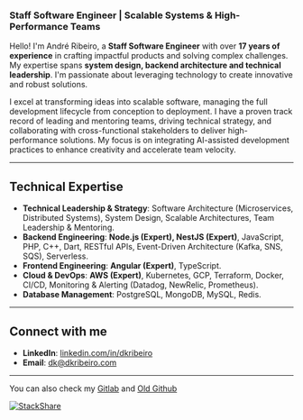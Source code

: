 ### Staff Software Engineer | Scalable Systems & High-Performance Teams

Hello\! I'm André Ribeiro, a **Staff Software Engineer** with over **17 years of experience** in crafting impactful products and solving complex challenges. My expertise spans **system design, backend architecture and technical leadership**. I'm passionate about leveraging technology to create innovative and robust solutions.

I excel at transforming ideas into scalable software, managing the full development lifecycle from conception to deployment. I have a proven track record of leading and mentoring teams, driving technical strategy, and collaborating with cross-functional stakeholders to deliver high-performance solutions. My focus is on integrating AI-assisted development practices to enhance creativity and accelerate team velocity.

-----

## Technical Expertise

  * **Technical Leadership & Strategy**: Software Architecture (Microservices, Distributed Systems), System Design, Scalable Architectures, Team Leadership & Mentoring.
  * **Backend Engineering**: **Node.js (Expert), NestJS (Expert)**, JavaScript, PHP, C++, Dart, RESTful APIs, Event-Driven Architecture (Kafka, SNS, SQS), Serverless.
  * **Frontend Engineering**: **Angular (Expert)**, TypeScript.
  * **Cloud & DevOps**: **AWS (Expert)**, Kubernetes, GCP, Terraform, Docker, CI/CD, Monitoring & Alerting (Datadog, NewRelic, Prometheus).
  * **Database Management**: PostgreSQL, MongoDB, MySQL, Redis.

-----

## Connect with me

  * **LinkedIn**: [linkedin.com/in/dkribeiro](https://www.linkedin.com/in/dkribeiro)
  * **Email**: dk@dkribeiro.com

-----

You can also check my [Gitlab](https://gitlab.com/dkribeiro) and [Old Github](https://github.com/dkribeiroold)  

  
[![StackShare](http://img.shields.io/badge/tech-stack-0690fa.svg?style=flat)](https://stackshare.io/dkribeiro/xpwith)

